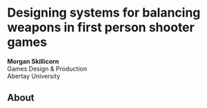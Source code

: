 # Designing systems for balancing weapons in first person shooter games
**Morgan Skillicorn**  
Games Design & Production  
Abertay University

## About
